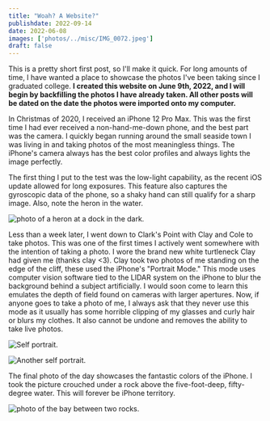 ```yaml
---
title: "Woah? A Website?"
publishdate: 2022-09-14
date: 2022-06-08
images: ['photos/../misc/IMG_0072.jpeg']
draft: false
---
```


This is a pretty short first post, so I'll make it quick.  For long amounts of time, I have wanted a place to showcase the photos I've been taking since I graduated college.  **I created this website on June 9th, 2022, and I will begin by backfilling the photos I have already taken.  All other posts will be dated on the date the photos were imported onto my computer.**

In Christmas of 2020, I received an iPhone 12 Pro Max.  This was the first time I had ever received a non-hand-me-down phone, and the best part was the camera.  I quickly began running around the small seaside town I was living in and taking photos of the most meaningless things.  The iPhone's camera always has the best color profiles and always lights the image perfectly.

The first thing I put to the test was the low-light capability, as the recent iOS update allowed for long exposures.  This feature also captures the gyroscopic data of the phone, so a shaky hand can still qualify for a sharp image.  Also, note the heron in the water.

![photo of a heron at a dock in the dark.](../photos/misc/IMG_0072.jpeg)

Less than a week later, I went down to Clark's Point with Clay and Cole to take photos.  This was one of the first times I actively went somewhere with the intention of taking a photo.  I wore the brand new white turtleneck Clay had given me (thanks clay &lt;3).
Clay took two photos of me standing on the edge of the cliff, these used the iPhone's "Portrait Mode."  This mode uses computer vision software tied to the LIDAR system on the iPhone to blur the background behind a subject artificially.  I would soon come to learn this emulates the depth of field found on cameras with larger apertures.  Now, if anyone goes to take a photo of me, I always ask that they never use this mode as it usually has some horrible clipping of my glasses and curly hair or blurs my clothes.  It also cannot be undone and removes the ability to take live photos.

![Self portrait.](../photos/Profile%20Photos/IMG_0145.jpeg)

![Another self portrait.](../photos/Profile%20Photos/IMG_0146.jpeg)

The final photo of the day showcases the fantastic colors of the iPhone.  I took the picture crouched under a rock above the five-foot-deep, fifty-degree water.  This will forever be iPhone territory.

![photo of the bay between two rocks.](../photos/Wallpapers/IMG_0156.jpeg)
